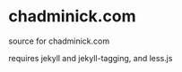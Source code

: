chadminick.com
==============

source for chadminick.com

requires jekyll and jekyll-tagging, and less.js
